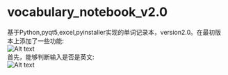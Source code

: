 # vocabulary_notebook_v2.0
基于Python,pyqt5,excel,pyinstaller实现的单词记录本，version2.0。在最初版本上添加了一些功能:<br>
![Alt text](https://raw.githubusercontent.com/leviome/vocabulary_notebook_v2.0/master/pictures/p1.PNG)
<br>首先，能够判断输入是否是英文:<br>
![Alt text](https://raw.githubusercontent.com/leviome/vocabulary_notebook_v2.0/master/pictures/p2.PNG)
